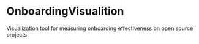 # OnboardingVisualition
Visualization tool for measuring onboarding effectiveness on open source projects
